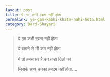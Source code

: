 ```yaml
---
layout: post
title: ये ग़म कभी ख़त्म नहीं होता 
permalink: ye-gam-kabhi-khatm-nahi-hota.html
category: Dard-Shayari
---
```

> ये ग़म कभी ख़त्म नहीं होता 
> 
> ये बताने से भी कम नहीं होता 
> 
> ये तो हमसफर है उन तन्हा दिलो का 
> 
> जिसके साथ उनका हमदम नहीं होता....
